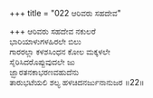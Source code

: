 +++
title = "022 ಆರಿವರು ಸಹದೇವ"

+++
ಆರಿವರು ಸಹದೇವ ನಕುಲರೆ  
ಭಾರಿಯಾಳುಗಳಹಿರಲೇ ಬಿಲು  
ಗಾರರಲ್ಲಾ ಕಳಶಸಿಂಧನ ಕೋಲ ಮಕ್ಕಳಲೇ  
ಸೈರಿಸಿದರೊಪ್ಪುವುದಲೇ ಜು  
ಜ್ಝಾರತನಕಾಭರಣವಹುದೆನು  
ತಾರುಭಟೆಯಲಿ ಶಲ್ಯ ಹಳಚಿದನರ್ಜುನಾನುಜರ      ॥22॥